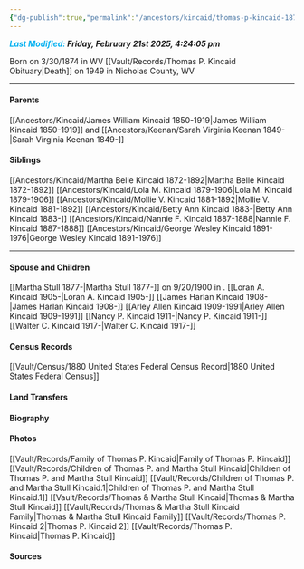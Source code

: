 ```yaml
---
{"dg-publish":true,"permalink":"/ancestors/kincaid/thomas-p-kincaid-1874-1949/","tags":["Thomas-P-Kincaid"]}
---
```


***<font color="#00b0f0">Last Modified:</font> Friday, February 21st 2025, 4:24:05 pm***

Born on  3/30/1874 in WV
[[Vault/Records/Thomas P. Kincaid Obituary\|Death]] on 1949 in Nicholas County, WV

----
#### Parents

[[Ancestors/Kincaid/James William Kincaid 1850-1919\|James William Kincaid 1850-1919]] and [[Ancestors/Keenan/Sarah Virginia Keenan 1849-\|Sarah Virginia Keenan 1849-]]
#### Siblings
[[Ancestors/Kincaid/Martha Belle Kincaid 1872-1892\|Martha Belle Kincaid 1872-1892]] 
[[Ancestors/Kincaid/Lola M. Kincaid 1879-1906\|Lola M. Kincaid 1879-1906]] 
[[Ancestors/Kincaid/Mollie V. Kincaid 1881-1892\|Mollie V. Kincaid 1881-1892]] 
[[Ancestors/Kincaid/Betty Ann Kincaid 1883-\|Betty Ann Kincaid 1883-]] 
[[Ancestors/Kincaid/Nannie F. Kincaid 1887-1888\|Nannie F. Kincaid 1887-1888]] 
[[Ancestors/Kincaid/George Wesley Kincaid 1891-1976\|George Wesley Kincaid 1891-1976]]


---
#### Spouse and Children
[[Martha Stull 1877-\|Martha Stull 1877-]] on 9/20/1900 in <!-- link to place -->.
[[Loran A. Kincaid 1905-\|Loran A. Kincaid 1905-]]
[[James Harlan Kincaid 1908-\|James Harlan Kincaid 1908-]]
[[Arley Allen Kincaid 1909-1991\|Arley Allen Kincaid 1909-1991]]
[[Nancy P. Kincaid 1911-\|Nancy P. Kincaid 1911-]]
[[Walter C. Kincaid 1917-\|Walter C. Kincaid 1917-]]
#### Census Records
[[Vault/Census/1880 United States Federal Census Record\|1880 United States Federal Census]]

#### Land Transfers

#### Biography

#### Photos
[[Vault/Records/Family of Thomas P. Kincaid\|Family of Thomas P. Kincaid]]
[[Vault/Records/Children of Thomas P. and Martha Stull Kincaid\|Children of Thomas P. and Martha Stull Kincaid]]
[[Vault/Records/Children of Thomas P. and Martha Stull Kincaid.1\|Children of Thomas P. and Martha Stull Kincaid.1]]
[[Vault/Records/Thomas & Martha Stull Kincaid\|Thomas & Martha Stull Kincaid]]
[[Vault/Records/Thomas & Martha Stull Kincaid Family\|Thomas & Martha Stull Kincaid Family]]
[[Vault/Records/Thomas P. Kincaid 2\|Thomas P. Kincaid 2]]
[[Vault/Records/Thomas P. Kincaid\|Thomas P. Kincaid]]
#### Sources

